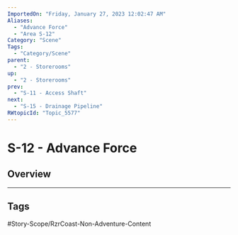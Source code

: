 ```yaml
---
ImportedOn: "Friday, January 27, 2023 12:02:47 AM"
Aliases:
  - "Advance Force"
  - "Area S-12"
Category: "Scene"
Tags:
  - "Category/Scene"
parent:
  - "2 - Storerooms"
up:
  - "2 - Storerooms"
prev:
  - "S-11 - Access Shaft"
next:
  - "S-15 - Drainage Pipeline"
RWtopicId: "Topic_5577"
---
```

# S-12 - Advance Force
## Overview

---
## Tags
#Story-Scope/RzrCoast-Non-Adventure-Content

